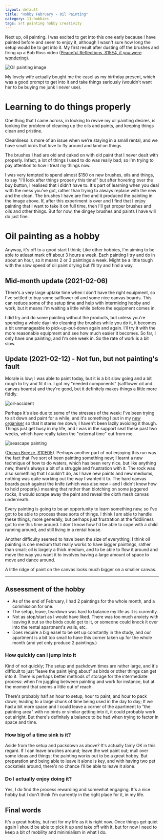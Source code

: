 ```yaml
---
layout: default
title: "Hobby February - Oil Painting"
category: 11-hobbies
tags: art painting hobby creativity
---
```


Next up, oil painting. I was excited to get into this one early because I have painted before and seem to enjoy it, although I wasn't sure how long the setup would be to get into it. My first result after dusting off the brushes and firing up a Bob Ross video ([Peaceful Reflections, S15E4, if you were wondering](https://www.youtube.com/watch?v=gYuH4Ilqdhs)).

![Oil painting image](/images/oil-paint.jpg)

My lovely wife actually bought me the easel as my birthday present, which was a good prompt to get into it and take things seriously (wouldn't want her to be buying me junk I never use).

# Learning to do things properly

One thing that I came across, in looking to revive my oil painting desires, is looking the problem of cleaning up the oils and paints, and keeping things clean and pristine.

Cleanliness is more of an issue when we're staying in a small rental, and we have small birds that love to fly around and land on things.

The brushes I had are old and caked on with old paint that I never dealt with properly. Infact, a lot of things I used to do was really bad; so I'm trying to pay attention to how I treat my things now. 

I was very tempted to spend almost $150 on new brushes, oils and things, to say "I'll look after things properly this time!" but after hovering over the buy button, I realised that i didn't have to. It's part of learning when you deal with the mess you've got, rather than trying to always replace with the new and the clean. The brushes I have are fine and it produced the painting in the image above. If, after this experiment is over and I find that I enjoy painting that I want to take it on full time, then I'll get proper brushes and oils and other things. But for now, the dingey brushes and paints I have will do just fine.

# Oil painting as a hobby

Anyway, it's off to a good start I think; Like other hobbies, I'm aiming to be able to atleast mark off about 3 hours a week. Each painting I try and do in about an hour, so it means 2 or 3 paintings a week. Might be a little tough with the slow speed of oil paint drying but I'll try and find a way.

## Mid-month update (2021-02-06) 

There's a very large uptake time when I don't have the right equipment, so I've settled to buy some safflower oil and some nice canvas boards. This can reduce some of the setup time and help with intermixing hobby and work, but it means I'm waiting a little while before the equipment comes in. 

I did try and do some painting without the products, but unless you're spending a whole day into cleaning the brushes while you do it, it becomes a bit unmanageable to pick-up-put-down again and again. I'll try it with the more reasonable equipment and see how much easier it becomes. So far, I only have one painting, and I'm one week in. So the rate of work is a bit slow.

## Update (2021-02-12) - Not fun, but not painting's fault

Morale is low; I was able to paint today, but it is a bit slow going and a bit rough to try and fit it in. I got my "needed components" (safflower oil and canvas boards) and they're good, but it definitely makes things a little more fiddly.

![oil-accident](/images/painting-accident.png)

Perhaps it's also due to some of the stresses of the week: I've been trying to sit down and paint for a while, and it's something I put in my [new organiser](/blog/2022/02/11/amazing-marvin-and-the-list-of-time.html) so that it stares me down; I haven't been lazily avoiding it though. Things just get busy in my life, and I was in the support seat these past two weeks, which have really taken the "external time" out from me.

![seascape painting](/images/water-painting.png)

([Ocean Breeze, S10E05](https://www.twoinchbrush.com/painting/ocean-breeze)). Perhaps another part of not enjoying this run was the fact that I've sort of been painting something new; I learnt a new technique of how to do waters, which has been very nice, but like anything new, there's always a bit of a struggle and frustration with it. The rock was also something that I couldn't do, as I have new paints and new mediums, nothing was quite working out the way I wanted it to. The hard canvas boards push against the knife (which was also new - and I didn't know how to hold properly.) meaning that rather than blotching on some jaggered rocks, it would scrape away the paint and reveal the cloth mesh canvas underneath. 

Every painting is going to be an opportunity to learn something new, so I've got to be able to process these sorts of things. I think I am able to handle these things, more generally, but perhaps just frustration at the fiddiliness got to me this time around. I don't know how I'd be able to cope with a child running around, and still living in a rental house.

Another difficulty seemed to have been the size of everything; I think oil painting is one medium that really works to have bigger paintings, rather than small; oil is largely a thick medium, and to be able to flow it around and move the way you want it to involves having a large amount of space to move and dance around. 

A little ridge of paint on the canvas looks much bigger on a smaller canvas.

<hr>

## Assessment of the hobby

- As of the end of February, I had 2 paintings for the whole month, and a commission for one. 
- The setup, leave, teardown was hard to balance my life as it is currently.
- Not as stop/start as I would have liked. There was too much anxiety with leaving it out so the birds could get to it, or someone could knock it over into the rental apartment's walls, etc.
- Does require a big easel to be set up constantly in the study, and our apartment is a bit too small to have this corner taken up for the whole month (and yet only produce 2 paintings.)
  
  
### How quickly can I jump into it

Kind of not quickly; The setup and packdown times are rather large, and it's difficult to just "leave the paint lying about" as birds or other things can get into it. There is perhaps better methods of storage for the intermediate process: when I'm juggling between painting and work for instance, but at the moment that seems a little out of reach.

There's probably half an hour to setup, hour to paint, and hour to pack down; leading to a large chunk of time being used in the day to day; If we had a bit more space and I could leave a corner of the apartment to "the painting area" with no birds or similar getting into it, it could probably work out alright. But there's definitely a balance to be had when trying to factor in space and time.

### How big of a time sink is it?

Aside from the setup and packdown as above? It's actually fairly OK in this regard. If I can leave brushes around; leave the wet paint out; mull over some ideas and things; the painting works out to be a great hobby. But preparation and being able to leave it alone is key, and with having two pet cockatiels around, there's no chance I'll be able to leave it alone.

### Do I actually enjoy doing it? 

Yes, I do find the process rewarding and somewhat engaging. It's a nice hobby but I don't think I'm currently in the right place for it, in my life.


## Final words

It's a great hobby, but not for my life as it is right now. Once things get quiet again I should be able to pick it up and take off with it, but for now I need to keep a bit of mobility and minimialism in what I do.

